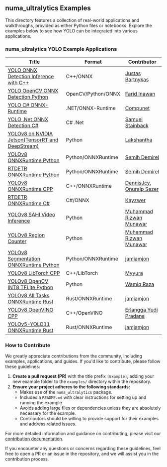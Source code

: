 ## numa_ultralytics Examples

This directory features a collection of real-world applications and walkthroughs, provided as either Python files or notebooks. Explore the examples below to see how YOLO can be integrated into various applications.

### numa_ultralytics YOLO Example Applications

| Title                                                                                                                                          | Format             | Contributor                                                                               |
| ---------------------------------------------------------------------------------------------------------------------------------------------- | ------------------ | ----------------------------------------------------------------------------------------- |
| [YOLO ONNX Detection Inference with C++](./YOLOv8-CPP-Inference)                                                                               | C++/ONNX           | [Justas Bartnykas](https://github.com/JustasBart)                                         |
| [YOLO OpenCV ONNX Detection Python](./YOLOv8-OpenCV-ONNX-Python)                                                                               | OpenCV/Python/ONNX | [Farid Inawan](https://github.com/frdteknikelektro)                                       |
| [YOLO C# ONNX-Runtime](https://github.com/dme-compunet/YoloSharp)                                                                              | .NET/ONNX-Runtime  | [Compunet](https://github.com/dme-compunet)                                               |
| [YOLO .Net ONNX Detection C#](https://www.nuget.org/packages/Yolov8.Net)                                                                       | C# .Net            | [Samuel Stainback](https://github.com/sstainba)                                           |
| [YOLOv8 on NVIDIA Jetson(TensorRT and DeepStream)](https://wiki.seeedstudio.com/YOLOv8-DeepStream-TRT-Jetson/)                                 | Python             | [Lakshantha](https://github.com/lakshanthad)                                              |
| [YOLOv8 ONNXRuntime Python](./YOLOv8-ONNXRuntime)                                                                                              | Python/ONNXRuntime | [Semih Demirel](https://github.com/semihhdemirel)                                         |
| [RTDETR ONNXRuntime Python](./RTDETR-ONNXRuntime-Python)                                                                                       | Python/ONNXRuntime | [Semih Demirel](https://github.com/semihhdemirel)                                         |
| [YOLOv8 ONNXRuntime CPP](./YOLOv8-ONNXRuntime-CPP)                                                                                             | C++/ONNXRuntime    | [DennisJcy](https://github.com/DennisJcy), [Onuralp Sezer](https://github.com/onuralpszr) |
| [RTDETR ONNXRuntime C#](https://github.com/Kayzwer/yolo-cs/blob/master/RTDETR.cs)                                                              | C#/ONNX            | [Kayzwer](https://github.com/Kayzwer)                                                     |
| [YOLOv8 SAHI Video Inference](https://github.com/RizwanMunawar/numa_ultralytics/blob/main/examples/YOLOv8-SAHI-Inference-Video/yolov8_sahi.py) | Python             | [Muhammad Rizwan Munawar](https://github.com/RizwanMunawar)                               |
| [YOLOv8 Region Counter](https://github.com/RizwanMunawar/numa_ultralytics/blob/main/examples/YOLOv8-Region-Counter/yolov8_region_counter.py)   | Python             | [Muhammad Rizwan Munawar](https://github.com/RizwanMunawar)                               |
| [YOLOv8 Segmentation ONNXRuntime Python](./YOLOv8-Segmentation-ONNXRuntime-Python)                                                             | Python/ONNXRuntime | [jamjamjon](https://github.com/jamjamjon)                                                 |
| [YOLOv8 LibTorch CPP](./YOLOv8-LibTorch-CPP-Inference)                                                                                         | C++/LibTorch       | [Myyura](https://github.com/Myyura)                                                       |
| [YOLOv8 OpenCV INT8 TFLite Python](./YOLOv8-TFLite-Python)                                                                                     | Python             | [Wamiq Raza](https://github.com/wamiqraza)                                                |
| [YOLOv8 All Tasks ONNXRuntime Rust](./YOLOv8-ONNXRuntime-Rust)                                                                                 | Rust/ONNXRuntime   | [jamjamjon](https://github.com/jamjamjon)                                                 |
| [YOLOv8 OpenVINO CPP](./YOLOv8-OpenVINO-CPP-Inference)                                                                                         | C++/OpenVINO       | [Erlangga Yudi Pradana](https://github.com/rlggyp)                                        |
| [YOLOv5-YOLO11 ONNXRuntime Rust](./YOLO-Series-ONNXRuntime-Rust)                                                                               | Rust/ONNXRuntime   | [jamjamjon](https://github.com/jamjamjon)                                                 |

### How to Contribute

We greatly appreciate contributions from the community, including examples, applications, and guides. If you'd like to contribute, please follow these guidelines:

1. **Create a pull request (PR)** with the title prefix `[Example]`, adding your new example folder to the `examples/` directory within the repository.
2. **Ensure your project adheres to the following standards:**
   - Makes use of the `numa_ultralytics` package.
   - Includes a `README.md` with clear instructions for setting up and running the example.
   - Avoids adding large files or dependencies unless they are absolutely necessary for the example.
   - Contributors should be willing to provide support for their examples and address related issues.

For more detailed information and guidance on contributing, please visit our [contribution documentation](https://docs.numa_ultralytics.com/help/contributing/).

If you encounter any questions or concerns regarding these guidelines, feel free to open a PR or an issue in the repository, and we will assist you in the contribution process.
